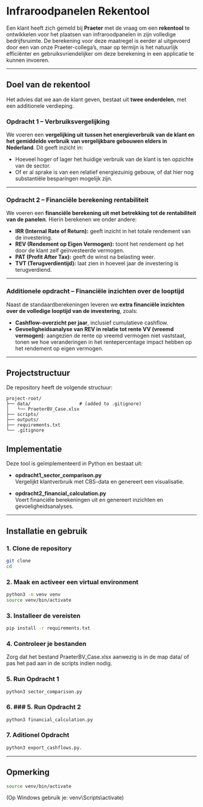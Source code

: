 #  Infraroodpanelen Rekentool

Een klant heeft zich gemeld bij **Praeter** met de vraag om een **rekentool** te ontwikkelen voor het plaatsen van infraroodpanelen in zijn volledige bedrijfsruimte. De berekening voor deze maatregel is eerder al uitgevoerd door een van onze Praeter-collega’s, maar op termijn is het natuurlijk efficiënter en gebruiksvriendelijker om deze berekening in een applicatie te kunnen invoeren.

---

##  Doel van de rekentool

Het advies dat we aan de klant geven, bestaat uit **twee onderdelen**, met een additionele verdieping.

### Opdracht 1 – Verbruiksvergelijking

We voeren een **vergelijking uit tussen het energieverbruik van de klant en het gemiddelde verbruik van vergelijkbare gebouwen elders in Nederland**. Dit geeft inzicht in:

- Hoeveel hoger of lager het huidige verbruik van de klant is ten opzichte van de sector.
- Of er al sprake is van een relatief energiezuinig gebouw, of dat hier nog substantiële besparingen mogelijk zijn.

---

### Opdracht 2 – Financiële berekening rentabiliteit

We voeren een **financiële berekening uit met betrekking tot de rentabiliteit van de panelen**. Hierin berekenen we onder andere:

- **IRR (Internal Rate of Return):** geeft inzicht in het totale rendement van de investering.
- **REV (Rendement op Eigen Vermogen):** toont het rendement op het door de klant zelf geïnvesteerde vermogen.
- **PAT (Profit After Tax):** geeft de winst na belasting weer.
- **TVT (Terugverdientijd):** laat zien in hoeveel jaar de investering is terugverdiend.

---

###  Additionele opdracht – Financiële inzichten over de looptijd

Naast de standaardberekeningen leveren we **extra financiële inzichten over de volledige looptijd van de investering**, zoals:

- **Cashflow-overzicht per jaar**, inclusief cumulatieve cashflow.
- **Gevoeligheidsanalyse van REV in relatie tot rente VV (vreemd vermogen)**: aangezien de rente op vreemd vermogen niet vaststaat, tonen we hoe veranderingen in het rentepercentage impact hebben op het rendement op eigen vermogen.

---

##  Projectstructuur

De repository heeft de volgende structuur:

```
project-root/
├── data/                  # (added to .gitignore)
│   └── PraeterBV_Case.xlsx
├── scripts/
├── outputs/
├── requirements.txt
└── .gitignore
```

##  Implementatie

Deze tool is geïmplementeerd in Python en bestaat uit:

- **opdracht1_sector_comparison.py**  
  Vergelijkt klantverbruik met CBS-data en genereert een visualisatie.

- **opdracht2_financial_calculation.py**  
  Voert financiële berekeningen uit en genereert inzichten en gevoeligheidsanalyses.

---

##  Installatie en gebruik 

### 1. Clone de repository

```bash
git clone 
cd 
```

### 2. Maak en activeer een virtual environment
```bash
python3 -m venv venv
source venv/bin/activate
```

### 3. Installeer de vereisten
```bash
pip install -r requirements.txt
```
### 4. Controleer je bestanden

Zorg dat het bestand PraeterBV_Case.xlsx aanwezig is in de map data/ of pas het pad aan in de scripts indien nodig.

### 5. Run Opdracht 1

```bash
python3 sector_comparison.py
```
### 6. ### 5. Run Opdracht 2
```bash
python3 financial_calculation.py
```
### 7. Aditionel Opdracht

```bash
python3 export_cashflows.py.
```
---
## Opmerking

```bash
source venv/bin/activate
```
(Op Windows gebruik je: venv\Scripts\activate)
